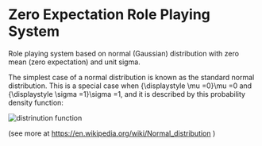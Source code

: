 # Zero Expectation Role Playing System
Role playing system based on normal (Gaussian) distribution with zero mean (zero expectation) and unit sigma.

The simplest case of a normal distribution is known as the standard normal distribution. This is a special case when {\displaystyle \mu =0}\mu =0 and {\displaystyle \sigma =1}\sigma =1, and it is described by this probability density function:

![distrinution function](https://wikimedia.org/api/rest_v1/media/math/render/svg/3123d8dd4c3386afe9fac119fed2cfaf7ce9f336 "distrinution function")

(see more at https://en.wikipedia.org/wiki/Normal_distribution )
